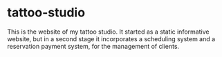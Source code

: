 # tattoo-studio
This is the website of my tattoo studio. It started as a static informative website, but in a second stage it incorporates a scheduling system and a reservation payment system, for the management of clients.
